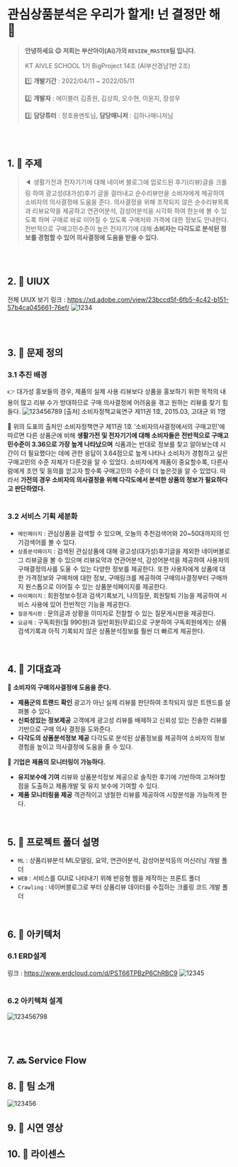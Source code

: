# 관심상품분석은 우리가 할게! 넌 결정만 해 :speak_no_evil:
> __안녕하세요 :wink: 저희는 부산아이(Ai)가의 `REVIEW_MASTER`팀 입니다.__
> 
> KT AIVLE SCHOOL 1기 BigProject 14조 (AI부산경남1반 2조)
> 
> :one: __개발기간__ : 2022/04/11 ~ 2022/05/11
>
> :two: __개발자__ : 에이블러 김종원, 김상희, 오수현, 이윤지, 장성우
>
> :three: __담당튜터__ : 정호용멘토님, __담당매니저__ : 김하나매니저님


<br/><br/>

## 1. :microphone: 주제
> :speaker: 생활가전과 전자기기에 대해 네이버 블로그에 업로드된 후기(리뷰)글을 크롤링 하여 광고성(대가성)후기 글을 걸러내고 순수리뷰만을 소비자에게 제공하여 소비자의 의사결정에 도움을 준다.
> 의사결정을 위해 조작되지 않은 순수리뷰목록과 리뷰요약을 제공하고 연관어분석, 감성어분석을 시각화 하여 한눈에 볼 수 있도록 하며 구매로 바로 이어질 수 있도록 구매처와 가격에 대한 정보도 안내한다.
> 전반적으로 구매고민수준이 높은 전자기기에 대해 __소비자는 다각도로 분석된 정보를 경험할 수 있어 의사결정에 도움을 받을 수 있다.__
<br/>
<br/>

## 2. :art: UIUX
전체 UIUX 보기 링크 : https://xd.adobe.com/view/23bccd5f-6fb5-4c42-b151-57b4ca045661-76ef/
![1234](https://user-images.githubusercontent.com/98193218/165659368-8eab21d0-2c4a-4913-bebc-e97f3b6d70e7.png)

<br/>
<br/>

## 3. :pencil: 문제 정의
### 3.1 추진 배경
:point_right: 대가성 홍보들의 경우, 제품의 실제 사용 리뷰보다 상품을 홍보하기 위한 목적의 내용이 많고 리뷰 수가 방대하므로 구매 의사결정에 어려움을 겪고 원하는 리뷰를 찾기 힘들다.
![123456789](https://user-images.githubusercontent.com/98193218/165668007-03ca4287-609e-40ac-b3d6-2ac694f3febc.png)
[출처] 소비자정책교육연구 제11권 1호, 2015.03, 고대균 외 1명
 
 :mag_right: 위의 도표의 출처인 소비자정책연구 제11권 1호 '소비자의사결정에서의 구매고민'에 따르면 다른 상품군에 비해 __생활가전 및 전자기기에 대해 소비자들은 전반적으로 구매고민수준이 3.36으로 가장 높게 나타났으며__ 식품과는 반대로 정보를 찾고 알아보는데 시간이 더 필요했다는 데에 관한 응답이 3.64점으로 높게 나타나 소비자가 경험하고 싶은 구매고민의 수준 자체가 다른것을 알 수 있었다. 소비자에게 제품이 중요할수록, 다른사람에게 조언 및 동의를 얻고자 할수록 구매고민의 수준이 더 높은것을 알 수 있었다. 따라서 __가전의 경우 소비자의 의사결정을 위해 다각도에서 분석한 상품의 정보가 필요하다고 판단하였다.__
<br/>
<br/>

### 3.2  서비스 기획 세분화
- `메인페이지`     : 관심상품을 검색할 수 있으며, 오늘의 추천검색어와 20~50대까지의 인기검색어를 볼 수 있다. 
- `상품분석페이지` : 검색된 관심상품에 대해 광고성(대가성)후기글을 제외한 네이버블로그 리뷰글을 볼 수 있으며 리뷰요약과 연관어분석, 감성어분석을 제공하여 사용자의 구매결정의사를 도울 수 있는 다양한 정보를 제공한다. 또한 사용자에게 상품에 대한 가격정보와 구매처에 대한 정보, 구매링크를 제공하여 구매의사결정부터 구매까지 원스톱으로 이어질 수 있는 상품분석페이지를 제공한다.
- `마이페이지`     : 회원정보수정과 검색기록보기, 나의질문, 회원탈퇴 기능을 제공하여 서비스 사용에 있어 전반적인 기능을 제공한다. 
- `질문게시판`     : 문의글과 상황을 이미지로 전찰할 수 있는 질문게시판을 제공한다. 
- `요금제`         : 구독회원(월 990원)과 일반회원(무료)으로 구분하여 구독회원에게는 상품검색기록과 아직 기록되지 않은 상품분석정보를 훨씬 더 빠르게 제공한다.
<br/>

## 4. :newspaper: 기대효과
 :pushpin: __소비자의 구매의사결정에 도움을 준다.__
-	__제품군의 트랜드 확인__ 광고가 아닌 실제 리뷰를 판단하여 조작되지 않은 트렌드를 살펴볼 수 있다. 
-	__신뢰성있는 정보제공__ 고객에게 광고성 리뷰를 배제하고 신뢰성 있는 진솔한 리뷰를 기반으로 구매 의사 결정을 도와준다. 
- __다각도의 상품분석정보 제공__ 다각도로 분석된 상품정보를 제공하여 소비자의 정보경험을 높이고 의사결정에 도움을 줄 수 있다.

 :pushpin:	__기업은 제품의 모니터링이 가능하다.__
 - __유지보수에 기여__ 리뷰와 상품분석정보 제공으로 솔직한 후기에 기반하여 고쳐야할 점을 도출하고 제품개발 및 유지 보수에 기여할 수 있다.
 - __제품 모니터링을 제공__ 객관적이고 냉철한 리뷰를 제공하여 시장분석을 가능하게 한다.
<br/>

## 5. :open_file_folder: 프로젝트 폴더 설명
- `ML`       : 상품리뷰분석 ML모델링, 요약, 연관어분석, 감성어분석등의 머신러닝 개발 폴더
- `WEB`      : 서비스를 GUI로 나타내기 위해 반응형 웹을 제작하는 프론트 폴더
- `Crawling` : 네이버블로그로 부터 상품리뷰 데이터를 수집하는 크롤링 코드 개발 폴더
<br/>

## 6. :wrench: 아키텍처
### 6.1 ERD설계
링크 : <https://www.erdcloud.com/d/PST66TPBzP6ChRBC9>
![12345](https://user-images.githubusercontent.com/98193218/165660486-421a368e-07f4-4234-ab08-19313787590e.png)
<br/>
<br/>
### 6.2 아키텍쳐 설계
![123456798](https://user-images.githubusercontent.com/98193218/165856169-b35f5ea4-7520-467b-bc5f-538338551b09.png)

<br/>
<br/>

## 7. :soon: Service Flow
## 8. :couple: 팀 소개
![123456](https://user-images.githubusercontent.com/98193218/165661266-0a87fa96-0652-44cc-8774-44c0b2b23598.png)

## 9. :movie_camera: 시연 영상

## 10. :bell: 라이센스
